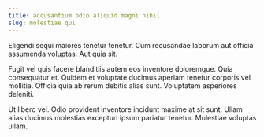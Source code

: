 ```yaml
---
title: accusantium odio aliquid magni nihil
slug: molestiae qui
---
```


Eligendi sequi maiores tenetur tenetur. Cum recusandae laborum aut officia assumenda voluptas. Aut quia sit.

Fugit vel quis facere blanditiis autem eos inventore doloremque. Quia consequatur et. Quidem et voluptate ducimus aperiam tenetur corporis vel mollitia. Officia quia ab rerum debitis alias sunt. Voluptatem asperiores deleniti.

Ut libero vel. Odio provident inventore incidunt maxime at sit sunt. Ullam alias ducimus molestias excepturi ipsum pariatur tenetur. Molestiae voluptas ullam.
